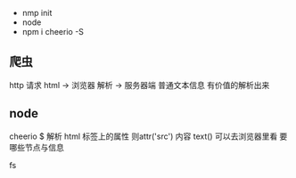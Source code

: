 - nmp init
- node
- npm i cheerio -S

## 爬虫
http 请求
html -> 浏览器      解析
     -> 服务器端    普通文本信息   有价值的解析出来

## node

cheerio  $ 解析 html 标签上的属性 则attr('src')  内容 text()
可以去浏览器里看 要哪些节点与信息

fs
